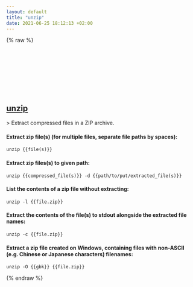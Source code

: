 ```yaml
---
layout: default
title: "unzip"
date: 2021-06-25 18:12:13 +02:00
---
```

{% raw %}
<h2 id="unzip">
  <a href="/en/common/unzip.html">unzip</a> <a href="#unzip"><svg class="icon">
    <use href="/assets/images/unicode_sprite.svg#link" />
  </svg></a>
</h2>
> Extract compressed files in a ZIP archive.

#### Extract zip file(s) (for multiple files, separate file paths by spaces):
```shell
unzip {{file(s)}}
```
#### Extract zip files(s) to given path:
```shell
unzip {{compressed_file(s)}} -d {{path/to/put/extracted_file(s)}}
```
#### List the contents of a zip file without extracting:
```shell
unzip -l {{file.zip}}
```
#### Extract the contents of the file(s) to stdout alongside the extracted file names:
```shell
unzip -c {{file.zip}}
```
#### Extract a zip file created on Windows, containing files with non-ASCII (e.g. Chinese or Japanese characters) filenames:
```shell
unzip -O {{gbk}} {{file.zip}}
```
{% endraw %}
